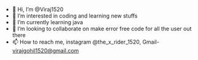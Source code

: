 - 👋 Hi, I’m @Viraj1520
- 👀 I’m interested in coding and learning new stuffs
- 🌱 I’m currently learning java
- 💞️ I’m looking to collaborate on make error free code for all the user out there
- 📫 How to reach me, instagram @the_x_rider_1520, Gmail- virajgohil1520@gmail.com

